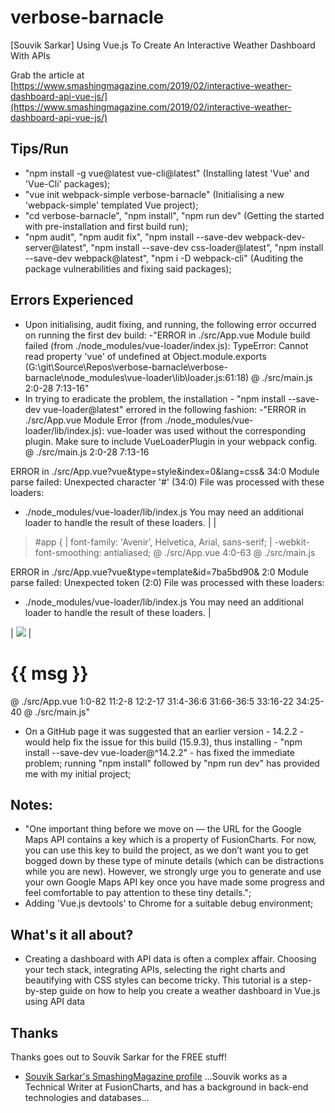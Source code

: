 # verbose-barnacle
[Souvik Sarkar] Using Vue.js To Create An Interactive Weather Dashboard With APIs

Grab the article at [https://www.smashingmagazine.com/2019/02/interactive-weather-dashboard-api-vue-js/](https://www.smashingmagazine.com/2019/02/interactive-weather-dashboard-api-vue-js/)

## Tips/Run

* "npm install -g vue@latest vue-cli@latest" (Installing latest 'Vue' and 'Vue-Cli' packages);
* "vue init webpack-simple verbose-barnacle" (Initialising a new 'webpack-simple' templated Vue project);
* "cd verbose-barnacle", "npm install", "npm run dev" (Getting the started with pre-installation and first build run);
* "npm audit", "npm audit fix", "npm install --save-dev webpack-dev-server@latest", "npm install --save-dev css-loader@latest", "npm install --save-dev webpack@latest", "npm i -D webpack-cli" (Auditing the package vulnerabilities and fixing said packages);

## Errors Experienced

* Upon initialising, audit fixing, and running, the following error occurred on running the first dev build:
-"ERROR in ./src/App.vue
Module build failed (from ./node_modules/vue-loader/index.js):
TypeError: Cannot read property 'vue' of undefined
    at Object.module.exports (G:\git\Source\Repos\verbose-barnacle\verbose-barnacle\node_modules\vue-loader\lib\loader.js:61:18)
 @ ./src/main.js 2:0-28 7:13-16"
* In trying to eradicate the problem, the installation - "npm install --save-dev vue-loader@latest" errored in the following fashion:
-"ERROR in ./src/App.vue
Module Error (from ./node_modules/vue-loader/lib/index.js):
vue-loader was used without the corresponding plugin. Make sure to include VueLoaderPlugin in your webpack config.
 @ ./src/main.js 2:0-28 7:13-16

ERROR in ./src/App.vue?vue&type=style&index=0&lang=css& 34:0
Module parse failed: Unexpected character '#' (34:0)
File was processed with these loaders:
 * ./node_modules/vue-loader/lib/index.js
You may need an additional loader to handle the result of these loaders.
|
|
> #app {
|   font-family: 'Avenir', Helvetica, Arial, sans-serif;
|   -webkit-font-smoothing: antialiased;
 @ ./src/App.vue 4:0-63
 @ ./src/main.js

ERROR in ./src/App.vue?vue&type=template&id=7ba5bd90& 2:0
Module parse failed: Unexpected token (2:0)
File was processed with these loaders:
 * ./node_modules/vue-loader/lib/index.js
You may need an additional loader to handle the result of these loaders.
|
> <div id="app">
|   <img src="./assets/logo.png">
|   <h1>{{ msg }}</h1>
 @ ./src/App.vue 1:0-82 11:2-8 12:2-17 31:4-36:6 31:66-36:5 33:16-22 34:25-40
 @ ./src/main.js"
* On a GitHub page it was suggested that an earlier version - 14.2.2 - would help fix the issue for this build (15.9.3), thus installing - "npm install --save-dev vue-loader@^14.2.2" - has fixed the immediate problem; running "npm install" followed by "npm run dev" has provided me with my initial project;

## Notes:

* "One important thing before we move on — the URL for the Google Maps API contains a key which is a property of FusionCharts. For now, you can use this key to build the project, as we don’t want you to get bogged down by these type of minute details (which can be distractions while you are new). However, we strongly urge you to generate and use your own Google Maps API key once you have made some progress and feel comfortable to pay attention to these tiny details.";
* Adding 'Vue.js devtools' to Chrome for a suitable debug environment;

## What's it all about?

* Creating a dashboard with API data is often a complex affair. Choosing your tech stack, integrating APIs, selecting the right charts and beautifying with CSS styles can become tricky. This tutorial is a step-by-step guide on how to help you create a weather dashboard in Vue.js using API data

## Thanks

Thanks goes out to Souvik Sarkar for the FREE stuff!

* [Souvik Sarkar's SmashingMagazine profile](https://www.smashingmagazine.com/author/souvik-sarkar) ...Souvik works as a Technical Writer at FusionCharts, and has a background in back-end technologies and databases...
